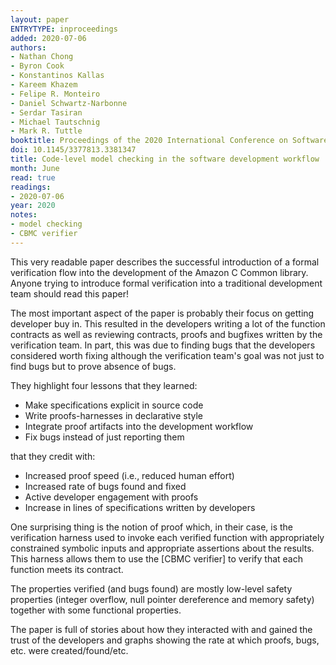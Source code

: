 ```yaml
---
layout: paper
ENTRYTYPE: inproceedings
added: 2020-07-06
authors:
- Nathan Chong
- Byron Cook
- Konstantinos Kallas
- Kareem Khazem
- Felipe R. Monteiro
- Daniel Schwartz-Narbonne
- Serdar Tasiran
- Michael Tautschnig
- Mark R. Tuttle
booktitle: Proceedings of the 2020 International Conference on Software Engineering (ICSE)
doi: 10.1145/3377813.3381347
title: Code-level model checking in the software development workflow
month: June
read: true
readings:
- 2020-07-06
year: 2020
notes:
- model checking
- CBMC verifier
---
```


This very readable paper describes the successful introduction of a formal
verification flow into the development of the Amazon C Common library.  Anyone
trying to introduce formal verification into a traditional development team
should read this paper!

The most important aspect of the paper is probably their focus on getting
developer buy in. This resulted in the developers writing a lot of the function
contracts as well as reviewing contracts, proofs and bugfixes written by the
verification team.  In part, this was due to finding bugs that the developers
considered worth fixing although the verification team's goal was not just to
find bugs but to prove absence of bugs.

They highlight four lessons that they learned:

- Make specifications explicit in source code
- Write proofs-harnesses in declarative style
- Integrate proof artifacts into the development workflow
- Fix bugs instead of just reporting them

that they credit with:

- Increased proof speed (i.e., reduced human effort)
- Increased rate of bugs found and fixed
- Active developer engagement with proofs
- Increase in lines of specifications written by developers


One surprising thing is the notion of proof which, in their case,
is the verification harness used to invoke each verified function
with appropriately constrained symbolic inputs and appropriate assertions
about the results.
This harness allows them to use the [CBMC verifier] to verify that
each function meets its contract.

The properties verified (and bugs found) are mostly low-level safety properties
(integer overflow, null pointer dereference and memory safety) together with
some functional properties.

The paper is full of stories about how they interacted with and gained the
trust of the developers and graphs showing the rate at which proofs, bugs, etc.
were created/found/etc.
